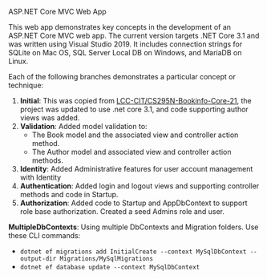 ASP.NET Core MVC Web App

This web app demonstrates key concepts in the development of an ASP.NET Core MVC web app. The current version targets .NET Core 3.1 and was written using Visual Studio 2019. It includes connection strings for SQLite on Mac OS, SQL Server Local DB on Windows, and MariaDB on Linux.

Each of the following branches demonstrates a particular concept or technique:
1. **Initial**: This was copied from [LCC-CIT/CS295N-Bookinfo-Core-21](https://github.com/LCC-CIT/CS295N-Bookinfo-Core-21/tree/EF-SeedData), the project was updated to use .net core 3.1, and code supporting author views was added.
2. **Validation**: Added model validation to:
   -  The Book model and the associated view and controller action method.
   - The Author model and associated view and controller action methods.
3. **Identity**: Added Administrative features for user account management with Identity
4. **Authentication**: Added login and logout views and supporting controller methods and code in Startup.
5. **Authorization**: Added code to Startup and AppDbContext to support role base authorization. Created a seed Admins role and user.

**MultipleDbContexts**: Using multiple DbContexts and Migration folders. Use these CLI commands:
- `dotnet ef migrations add InitialCreate --context MySqlDbContext --output-dir Migrations/MySqlMigrations`
- `dotnet ef database update --context MySqlDbContext`